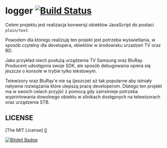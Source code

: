 # logger [![Build Status](https://secure.travis-ci.org/piecioshka/logger.png?branch=master)](http://travis-ci.org/piecioshka/logger)

Celem projektu jest realizacja konwersji obiektów JavaScript do postaci `plain/text`.

Powodem dla którego realizuję ten projekt jest potrzeba wyświetlania, w sposób
czytelny dla developera, obiektów w środowisku urzadzeń TV oraz BD.

Jako przykład niech posłużą urządzenia TV Samsung oraz BluRay.
Producent udostępnia swoje SDK, ale sposób debugowania opiera się jeszcze
o konsole w trybie tylko tekstowym.

Telewizory oraz BluRay'e nie są (jeszcze) aż tak popularne aby istniały natywne
rozwiązania które ulepszą pracę developerom. Dlatego ten projekt ma w swoich
celach przyjść z pomocą gdy zainstnieje potrzeba wyprintowania dowolnego obiektu
w silnikach dostępnych na telewizorach oraz urządzenia STB.

## LICENSE

[The MIT License] [0]

[0]: http://piecioshka.mit-license.org

[![Bitdeli Badge](https://d2weczhvl823v0.cloudfront.net/piecioshka/logger/trend.png)](https://bitdeli.com/free "Bitdeli Badge")

